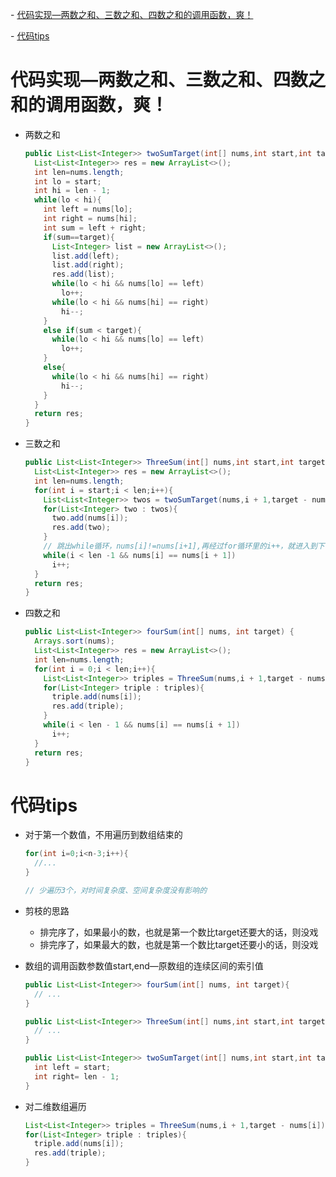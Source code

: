 

\- [代码实现—两数之和、三数之和、四数之和的调用函数，爽！](#代码实现两数之和三数之和四数之和的调用函数爽)

\- [代码tips](#代码tips)



# 代码实现—两数之和、三数之和、四数之和的调用函数，爽！

- 两数之和

  ```java
  public List<List<Integer>> twoSumTarget(int[] nums,int start,int target){
    List<List<Integer>> res = new ArrayList<>();
    int len=nums.length;
    int lo = start;
    int hi = len - 1;      
    while(lo < hi){
      int left = nums[lo];
      int right = nums[hi];
      int sum = left + right;
      if(sum==target){
        List<Integer> list = new ArrayList<>();
        list.add(left);
        list.add(right);
        res.add(list);
        while(lo < hi && nums[lo] == left) 
          lo++;
        while(lo < hi && nums[hi] == right) 
          hi--; 
      }
      else if(sum < target){
        while(lo < hi && nums[lo] == left)
          lo++;
      }
      else{
        while(lo < hi && nums[hi] == right)
          hi--;
      }
    }
    return res;
  }
  ```

- 三数之和

  ```java
  public List<List<Integer>> ThreeSum(int[] nums,int start,int target){
    List<List<Integer>> res = new ArrayList<>();
    int len=nums.length;
    for(int i = start;i < len;i++){
      List<List<Integer>> twos = twoSumTarget(nums,i + 1,target - nums[i]);
      for(List<Integer> two : twos){
        two.add(nums[i]);
        res.add(two);
      }
      // 跳出while循环，nums[i]!=nums[i+1],再经过for循环里的i++，就进入到下一个崭新的数字（和前面完全不同）
      while(i < len -1 && nums[i] == nums[i + 1]) 
        i++;
    }
    return res;
  }
  ```

- 四数之和

  ```java
  public List<List<Integer>> fourSum(int[] nums, int target) {
    Arrays.sort(nums);
    List<List<Integer>> res = new ArrayList<>();
    int len=nums.length;
    for(int i = 0;i < len;i++){
      List<List<Integer>> triples = ThreeSum(nums,i + 1,target - nums[i]);
      for(List<Integer> triple : triples){
        triple.add(nums[i]);
        res.add(triple);
      }
      while(i < len - 1 && nums[i] == nums[i + 1]) 
        i++;
    }
    return res;
  }
  ```

# 代码tips

- 对于第一个数值，不用遍历到数组结束的

  ```java
  for(int i=0;i<n-3;i++){
    //...
  }
  
  // 少遍历3个，对时间复杂度、空间复杂度没有影响的
  ```

- 剪枝的思路

  - 排完序了，如果最小的数，也就是第一个数比target还要大的话，则没戏
  - 排完序了，如果最大的数，也就是第一个数比target还要小的话，则没戏

- 数组的调用函数参数值start,end—原数组的连续区间的索引值

  ```java
  public List<List<Integer>> fourSum(int[] nums, int target){
    // ...
  }
  
  public List<List<Integer>> ThreeSum(int[] nums,int start,int target){
    // ...
  }
  
  public List<List<Integer>> twoSumTarget(int[] nums,int start,int target){
    int left = start;
    int right= len - 1; 
  }
  ```

- 对二维数组遍历

  ```java
  List<List<Integer>> triples = ThreeSum(nums,i + 1,target - nums[i]);
  for(List<Integer> triple : triples){
    triple.add(nums[i]);
    res.add(triple);
  }
  ```

  

  

  

